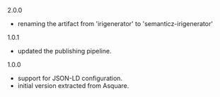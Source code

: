 2.0.0
- renaming the artifact from 'irigenerator' to 'semanticz-irigenerator'

1.0.1
- updated the publishing pipeline.

1.0.0
- support for JSON-LD configuration.
- initial version extracted from Asquare.